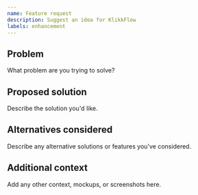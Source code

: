 ```yaml
---
name: Feature request
description: Suggest an idea for KlikkFlow
labels: enhancement
---
```


## Problem
What problem are you trying to solve?

## Proposed solution
Describe the solution you'd like.

## Alternatives considered
Describe any alternative solutions or features you've considered.

## Additional context
Add any other context, mockups, or screenshots here.
